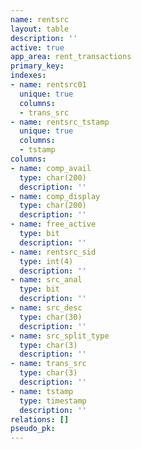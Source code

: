 ```yaml
---
name: rentsrc
layout: table
description: ''
active: true
app_area: rent_transactions
primary_key: 
indexes:
- name: rentsrc01
  unique: true
  columns:
  - trans_src
- name: rentsrc_tstamp
  unique: true
  columns:
  - tstamp
columns:
- name: comp_avail
  type: char(200)
  description: ''
- name: comp_display
  type: char(200)
  description: ''
- name: free_active
  type: bit
  description: ''
- name: rentsrc_sid
  type: int(4)
  description: ''
- name: src_anal
  type: bit
  description: ''
- name: src_desc
  type: char(30)
  description: ''
- name: src_split_type
  type: char(3)
  description: ''
- name: trans_src
  type: char(3)
  description: ''
- name: tstamp
  type: timestamp
  description: ''
relations: []
pseudo_pk: 
---
```


